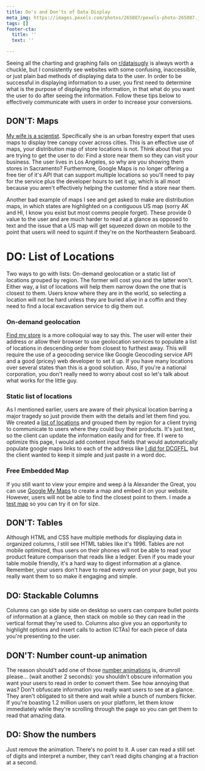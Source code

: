 ```yaml
---
title: Do's and Don'ts of Data Display
meta_img: https://images.pexels.com/photos/265087/pexels-photo-265087.jpeg?auto=compress&cs=tinysrgb&dpr=2&h=750&w=1260
tags: []
footer-cta:
  title: ''
  text: ''

---
```

Seeing all the charting and graphing fails on [r/dataisugly](https://www.reddit.com/r/dataisugly/) is always worth a chuckle, but I consistently see websites with some confusing, inaccessible, or just plain bad methods of displaying data to the user. In order to be successful in displaying information to a user, you first need to determine what is the purpose of displaying the information, in that what do you want the user to do after seeing the information. Follow these tips below to effectively communicate with users in order to increase your conversions.

## DON'T: Maps

[My wife is a scientist](https://jessicasandersphd.com/). Specifically she is an urban forestry expert that uses maps to display tree canopy cover across cities. This is an effective use of maps, your distribution map of store locations is not. Think about that you are trying to get the user to do: Find a store near them so they can visit your business. The user lives in Los Angeles, so why are you showing them stores in Sacramento? Furthermore, Google Maps is no longer offering a free tier of it's API that can support multiple locations so you'll need to pay for the service plus the developer hours to set it up, which is all moot because you aren't effectively helping the customer find a store near them.

Another bad example of maps I see and get asked to make are distribution maps, in which states are highlighted on a contiguous US map (sorry AK and HI, I know you exist but most comms people forget). These provide 0 value to the user and are much harder to read at a glance as opposed to text and the issue that a US map will get squeezed down on mobile to the point that users will need to squint if they're on the Northeastern Seaboard. 

# DO: List of Locations

Two ways to go with lists: On-demand geolocation or a static list of locations grouped by region. The former will cost you and the latter won't. Either way, a list of locations will help them narrow down the one that is closest to them. Users know where they are in the world, so selecting a location will not be hard unless they are buried alive in a coffin and they need to find a local excavation service to dig them out.

### On-demand geolocation

[Find my store](https://www.target.com/store-locator/find-stores/95817) is a more colloquial way to say this. The user will enter their address or allow their browser to use geolocation services to populate a list of locations in descending order from closest to furthest away. This will require the use of a geocoding service like Google Geocoding service API and a good (pricey) web developer to set it up. If you have many locations over several states than this is a good solution. Also, if you're a national corporation, you don't really need to worry about cost so let's talk about what works for the little guy.

### Static list of locations

As I mentioned earlier, users are aware of their physical location barring a major tragedy so just provide them with the details and let them find you. We created a [list of locations](https://goldriverdistillery.com/where-to-buy) and grouped them by region for a client trying to communicate to users where they could buy their products. It's just text, so the client can update the information easily and for free. If I were to optimize this page, I would add content input fields that would automatically populate google maps links to each of the address like [I did for DCGFFL](https://dcgffl.org/events/recreation-league-playoffs-and-afterparty/), but the client wanted to keep it simple and just paste in a word doc. 

### Free Embedded Map

If you still want to view your empire and weep á la Alexander the Great, you can use [Google My Maps](https://mymaps.google.com/) to create a map and embed it on your website. However, users will not be able to find the closest point to them. I made a [test map](https://www.google.com/maps/d/u/0/viewer?mid=1TeeHoHwf37HRbaExJOZRcCuNy1N9K-Kg&ll=38.567868306175214%2C-121.44627360000001&z=14) so you can try it on for size. 

## DON'T: Tables

Although HTML and CSS have multiple methods for displaying data in organized columns, I still see HTML tables like it's 1996.  Tables are not mobile optimized, thus users on their phones will not be able to read your product feature comparison that reads like a ledger. Even if you made your table mobile friendly, it's a hard way to digest information at a glance. Remember, your users don't have to read every word on your page, but you really want them to so make it engaging and simple. 

## DO: Stackable Columns

Columns can go side by side on desktop so users can compare bullet points of information at a glance, then stack on mobile so they can read in the vertical format they're used to. Columns also give you an opportunity to highlight options and insert calls to action (CTAs) for each piece of data you're presenting to the user. 

## DON'T: Number count-up animation

The reason should't add one of those [number animations](https://inorganik.github.io/countUp.js/) is, drumroll please... (wait another 2 seconds): you shouldn't obscure information you want your users to read in order to convert them. See how annoying that was? Don't obfuscate information you really want users to see at a glance. They aren't obligated to sit there and wait while a bunch of numbers flicker. If you're boasting 1.2 million users on your platform, let them know immediately while they're scrolling through the page so you can get them to read that amazing data. 

## DO: Show the numbers

Just remove the animation. There's no point to it. A user can read a still set of digits and interpret a number, they can't read digits changing at a fraction at a second. 